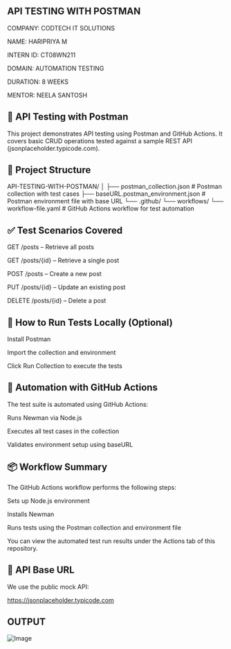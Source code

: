 ## API TESTING WITH POSTMAN

COMPANY: CODTECH IT SOLUTIONS

NAME: HARIPRIYA M

INTERN ID: CT08WN211

DOMAIN: AUTOMATION TESTING

DURATION: 8 WEEKS

MENTOR: NEELA SANTOSH

## 📘 API Testing with Postman
This project demonstrates API testing using Postman and GitHub Actions. It covers basic CRUD operations tested against a sample REST API (jsonplaceholder.typicode.com).

## 📁 Project Structure

API-TESTING-WITH-POSTMAN/
│
├── postman_collection.json               # Postman collection with test cases
├── baseURL.postman_environment.json      # Postman environment file with base URL
└── .github/
    └── workflows/
        └── workflow-file.yaml            # GitHub Actions workflow for test automation
## ✅ Test Scenarios Covered
GET /posts – Retrieve all posts

GET /posts/{id} – Retrieve a single post

POST /posts – Create a new post

PUT /posts/{id} – Update an existing post

DELETE /posts/{id} – Delete a post

## 🧪 How to Run Tests Locally (Optional)
Install Postman

Import the collection and environment

Click Run Collection to execute the tests

## 🔄 Automation with GitHub Actions
The test suite is automated using GitHub Actions:

Runs Newman via Node.js

Executes all test cases in the collection

Validates environment setup using baseURL

## 📦 Workflow Summary
The GitHub Actions workflow performs the following steps:

Sets up Node.js environment

Installs Newman

Runs tests using the Postman collection and environment file

You can view the automated test run results under the Actions tab of this repository.

## 📌 API Base URL
We use the public mock API:

https://jsonplaceholder.typicode.com

## OUTPUT
![Image](https://github.com/user-attachments/assets/dede1c5a-a7cb-49e3-be75-5e1b198d7c3a)
